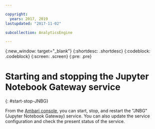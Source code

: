 ```yaml
---

copyright:
  years: 2017, 2019
lastupdated: "2017-11-02"

subcollection: AnalyticsEngine

---
```


<!-- Attribute definitions -->
{:new_window: target="_blank"}
{:shortdesc: .shortdesc}
{:codeblock: .codeblock}
{:screen: .screen}
{:pre: .pre}


# Starting and stopping the Jupyter Notebook Gateway service
{: #start-stop-JNBG}

From the [Ambari console](/docs/AnalyticsEngine?topic=AnalyticsEngine-adm-ambari), you can start, stop, and restart the "JNBG" (Jupyter Notebook Gateway) service. You can also update the service configuration and check the present status of the service.
